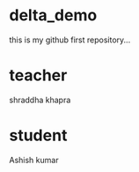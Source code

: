 # delta_demo
this is my github first repository...

# teacher
shraddha khapra

# student
Ashish kumar